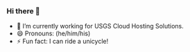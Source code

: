 ### Hi there 👋

<!--
**m-wintersteen/m-wintersteen** is a ✨ _special_ ✨ repository because its `README.md` (this file) appears on your GitHub profile.

Here are some ideas to get you started:
-->
- 🔭 I’m currently working for USGS Cloud Hosting Solutions.
- 😄 Pronouns: (he/him/his)
- ⚡ Fun fact: I can ride a unicycle!

